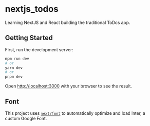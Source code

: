 # nextjs_todos
Learning NextJS and React building the traditional ToDos app.

## Getting Started

First, run the development server:

```bash
npm run dev
# or
yarn dev
# or
pnpm dev
```

Open [http://localhost:3000](http://localhost:3000) with your browser to see the result.

## Font

This project uses [`next/font`](https://nextjs.org/docs/basic-features/font-optimization) to automatically optimize and load Inter, a custom Google Font.

